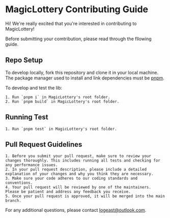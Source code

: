 # MagicLottery Contributing Guide

Hi! We're really excited that you're interested in contributing to MagicLottery!

Before submitting your comtribution, please read through the fllowing guide.

## Repo Setup

To develop locally, fork this repository and clone it in your local machine. The package manager used to install and link dependencies must be [pnpm](https://pnpm.io/).

To develop and test the lib:

    1. Run `pnpm i` in MagicLottery's root folder.
    2. Run `pnpm build` in MagicLottery's root folder.

## Running Test

    1. Run `pnpm test` in MagicLottery's root folder.

## Pull Request Guidelines

    1. Before you submit your pull request, make sure to review your changes thoroughly. This includes running all tests and checking for any performance issues.
    2. In your pull request description, please include a detailed explanation of your changes and why you think they are necessary.
    3. Make sure your code adheres to our coding standards and conventions.
    4. Your pull request will be reviewed by one of the maintainers. Please be patient and address any feedback you receive.
    5. Once your pull request is approved, it will be merged into the main branch.

For any additional questions, please contact logeast@outlook.com.
